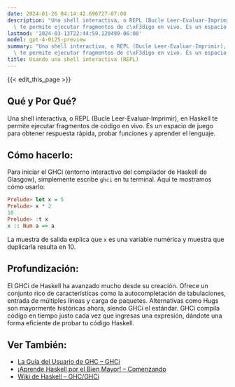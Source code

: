 ```yaml
---
date: 2024-01-26 04:14:42.696727-07:00
description: "Una shell interactiva, o REPL (Bucle Leer-Evaluar-Imprimir), en Haskell\
  \ te permite ejecutar fragmentos de c\xF3digo en vivo. Es un espacio de juego para\u2026"
lastmod: '2024-03-13T22:44:59.120499-06:00'
model: gpt-4-0125-preview
summary: "Una shell interactiva, o REPL (Bucle Leer-Evaluar-Imprimir), en Haskell\
  \ te permite ejecutar fragmentos de c\xF3digo en vivo. Es un espacio de juego para\u2026"
title: Usando una shell interactiva (REPL)
---
```


{{< edit_this_page >}}

## Qué y Por Qué?
Una shell interactiva, o REPL (Bucle Leer-Evaluar-Imprimir), en Haskell te permite ejecutar fragmentos de código en vivo. Es un espacio de juego para obtener respuesta rápida, probar funciones y aprender el lenguaje.

## Cómo hacerlo:
Para iniciar el GHCi (entorno interactivo del compilador de Haskell de Glasgow), simplemente escribe `ghci` en tu terminal. Aquí te mostramos cómo usarlo:

```Haskell
Prelude> let x = 5
Prelude> x * 2
10
Prelude> :t x
x :: Num a => a
```

La muestra de salida explica que `x` es una variable numérica y muestra que duplicarla resulta en 10.

## Profundización:
El GHCi de Haskell ha avanzado mucho desde su creación. Ofrece un conjunto rico de características como la autocompletación de tabulaciones, entrada de múltiples líneas y carga de paquetes. Alternativas como Hugs son mayormente históricas ahora, siendo GHCi el estándar. GHCi compila código en tiempo justo cada vez que ingresas una expresión, dándote una forma eficiente de probar tu código Haskell.

## Ver También:
- [La Guía del Usuario de GHC – GHCi](https://downloads.haskell.org/ghc/latest/docs/html/users_guide/ghci.html)
- [¡Aprende Haskell por el Bien Mayor! – Comenzando](http://learnyouahaskell.com/starting-out#hello-world)
- [Wiki de Haskell – GHC/GHCi](https://wiki.haskell.org/GHC/GHCi)
